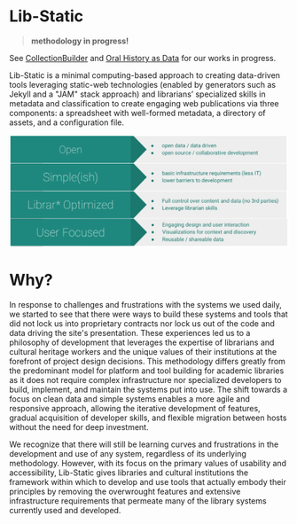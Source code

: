 # Lib-Static

> **methodology in progress!**

See [CollectionBuilder](https://collectionbuilder.github.io/) and [Oral History as Data](https://github.com/uidaholib/oral-history-as-data) for our works in progress.

Lib-Static is a minimal computing-based approach to creating data-driven tools leveraging static-web technologies (enabled by generators such as Jekyll and a "JAM" stack approach) and librarians’ specialized skills in metadata and classification to create engaging web publications via three components: a spreadsheet with well-formed metadata, a directory of assets, and a configuration file. 

![Lib-Static Values](images/lib-static-values.png)

# Why?

In response to challenges and frustrations with the systems we used daily, we started to see that there were ways to build these systems and tools that did not lock us into proprietary contracts nor lock us out of the code and data driving the site's presentation. 
These experiences led us to a philosophy of development that leverages the expertise of librarians and cultural heritage workers and the unique values of their institutions at the forefront of project design decisions.
This methodology differs greatly from the predominant model for platform and tool building for academic libraries as it does not require complex infrastructure nor specialized developers to build, implement, and maintain the systems put into use.
The shift towards a focus on clean data and simple systems enables a more agile and responsive approach, allowing the iterative development of features, gradual acquisition of developer skills, and flexible migration between hosts without the need for deep investment. 

We recognize that there will still be learning curves and frustrations in the development and use of any system, regardless of its underlying methodology. 
However, with its focus on the primary values of usability and accessibility, Lib-Static gives libraries and cultural institutions the framework within which to develop and use tools that actually embody their principles by removing the overwrought features and extensive infrastructure requirements that permeate many of the library systems currently used and developed.

